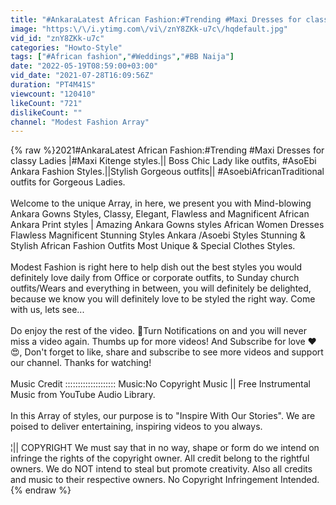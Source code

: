 ```yaml
---
title: "#AnkaraLatest African Fashion:#Trending #Maxi Dresses for classy Ladies |#Maxi Kitenge styles."
image: "https:\/\/i.ytimg.com\/vi\/znY8ZKk-u7c\/hqdefault.jpg"
vid_id: "znY8ZKk-u7c"
categories: "Howto-Style"
tags: ["#African fashion","#Weddings","#BB Naija"]
date: "2022-05-19T08:59:00+03:00"
vid_date: "2021-07-28T16:09:56Z"
duration: "PT4M41S"
viewcount: "120410"
likeCount: "721"
dislikeCount: ""
channel: "Modest Fashion Array"
---
```

{% raw %}2021#AnkaraLatest African Fashion:#Trending #Maxi Dresses for classy Ladies |#Maxi Kitenge styles.|| Boss Chic Lady like outfits, #AsoEbi Ankara Fashion Styles.||Stylish Gorgeous outfits|| #AsoebiAfricanTraditional outfits for Gorgeous Ladies.<br /><br />Welcome to the unique Array, in here, we present you with Mind-blowing Ankara Gowns Styles, Classy, Elegant, Flawless and Magnificent African Ankara Print styles | Amazing Ankara Gowns styles African Women Dresses Flawless Magnificent Stunning Styles Ankara /Asoebi Styles Stunning &amp; Stylish African Fashion Outfits Most Unique &amp; Special Clothes Styles.<br /><br />Modest Fashion is right here to help dish out the best styles you would definitely love daily from Office or corporate outfits, to Sunday church outfits/Wears and everything in between, you will definitely be delighted, because we know you will definitely love to be styled the right way. Come with us, lets see...<br /><br />Do enjoy the rest of the video. 🔔Turn Notifications on and you will never miss a video again. Thumbs up for more videos! And Subscribe for love ❤😍, Don't forget to like, share and subscribe to see more videos and support our channel. Thanks for watching!<br /><br />Music Credit :::::::::::::::::::: Music:No Copyright Music || Free Instrumental Music from YouTube Audio Library.<br /><br />In this Array of styles, our purpose is to &quot;Inspire With Our Stories&quot;. We are poised to deliver entertaining, inspiring videos to you always.<br /><br /> ¦|| COPYRIGHT We must say that in no way, shape or form do we intend on infringe the rights of the copyright owner. All credit belong to the rightful owners. We do NOT intend to steal but promote creativity. Also all credits and music to their respective owners. No Copyright Infringement Intended.{% endraw %}
